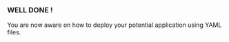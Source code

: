 
<br>

### WELL DONE !

You are now aware on how to deploy your potential application using YAML files.
